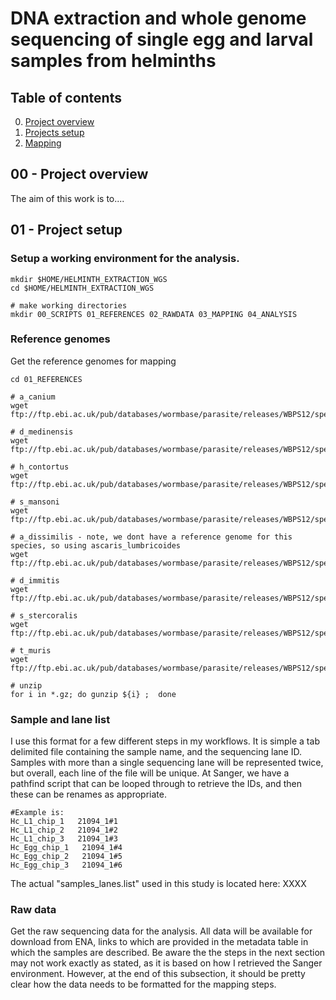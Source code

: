 # DNA extraction and whole genome sequencing of single egg and larval samples from helminths

## Table of contents
0. [Project overview](#overview)
1. [Projects setup](#setup)
2. [Mapping](#mapping)


## 00 - Project overview

The aim of this work is to....





## 01 - Project setup <a name="setup"></a>
### Setup a working environment for the analysis.
``` shell
mkdir $HOME/HELMINTH_EXTRACTION_WGS
cd $HOME/HELMINTH_EXTRACTION_WGS

# make working directories
mkdir 00_SCRIPTS 01_REFERENCES 02_RAWDATA 03_MAPPING 04_ANALYSIS
```

### Reference genomes
Get the reference genomes for mapping
```
cd 01_REFERENCES

# a_canium
wget ftp://ftp.ebi.ac.uk/pub/databases/wormbase/parasite/releases/WBPS12/species/ancylostoma_caninum/PRJNA72585/ancylostoma_caninum.PRJNA72585.WBPS12.genomic.fa.gz

# d_medinensis
wget ftp://ftp.ebi.ac.uk/pub/databases/wormbase/parasite/releases/WBPS12/species/dracunculus_medinensis/PRJEB500/dracunculus_medinensis.PRJEB500.WBPS12.genomic.fa.gz

# h_contortus
wget ftp://ftp.ebi.ac.uk/pub/databases/wormbase/parasite/releases/WBPS12/species/haemonchus_contortus/PRJEB506/haemonchus_contortus.PRJEB506.WBPS12.genomic.fa.gz

# s_mansoni
wget ftp://ftp.ebi.ac.uk/pub/databases/wormbase/parasite/releases/WBPS12/species/schistosoma_mansoni/PRJEA36577/schistosoma_mansoni.PRJEA36577.WBPS12.genomic.fa.gz

# a_dissimilis - note, we dont have a reference genome for this species, so using ascaris_lumbricoides
wget ftp://ftp.ebi.ac.uk/pub/databases/wormbase/parasite/releases/WBPS12/species/ascaris_lumbricoides/PRJEB4950/ascaris_lumbricoides.PRJEB4950.WBPS12.genomic.fa.gz

# d_immitis
wget ftp://ftp.ebi.ac.uk/pub/databases/wormbase/parasite/releases/WBPS12/species/dirofilaria_immitis/PRJEB1797/dirofilaria_immitis.PRJEB1797.WBPS12.genomic.fa.gz

# s_stercoralis
wget ftp://ftp.ebi.ac.uk/pub/databases/wormbase/parasite/releases/WBPS12/species/strongyloides_stercoralis/PRJEB528/strongyloides_stercoralis.PRJEB528.WBPS12.genomic.fa.gz

# t_muris
wget ftp://ftp.ebi.ac.uk/pub/databases/wormbase/parasite/releases/WBPS12/species/trichuris_muris/PRJEB126/trichuris_muris.PRJEB126.WBPS12.genomic.fa.gz

# unzip
for i in *.gz; do gunzip ${i} ;  done

```

### Sample and lane list
I use this format for a few different steps in my workflows. It is simple a tab delimited file containing the sample name, and the sequencing lane ID. Samples with more
than a single sequencing lane will be represented twice, but overall, each line of the file will be unique. At Sanger, we have a pathfind script that can be looped through to retrieve the IDs, and then these can be renames as appropriate.

```shell
#Example is:
Hc_L1_chip_1   21094_1#1
Hc_L1_chip_2   21094_1#2
Hc_L1_chip_3   21094_1#3
Hc_Egg_chip_1	21094_1#4
Hc_Egg_chip_2	21094_1#5
Hc_Egg_chip_3	21094_1#6
```

The actual "samples_lanes.list" used in this study is located here: XXXX

### Raw data
Get the raw sequencing data for the analysis. All data will be available for download from ENA, links to which are provided in the metadata table in which the samples are described.
Be aware the the steps in the next section may not work exactly as stated, as it is based on how I retrieved the Sanger environment. However,
at the end of this subsection, it should be pretty clear how the data needs to be formatted for the mapping steps.

```shell
